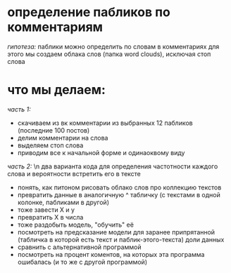 # определение пабликов по комментариям 

*гипотеза:* паблики можно определить по словам в комментариях
для этого мы создаем облака слов (папка word clouds), исключая стоп слова

# что мы делаем:
*часть 1:*
  - скачиваем из вк комментарии из выбранных 12 пабликов (последние 100 постов)
  - делим комментарии на слова
  - выделяем стоп слова
  - приводим все к начальной форме и одинаоквому виду

*часть 2:* 
\n два варианта кода для определения частотности каждого слова и вероятности встретить его в тексте


* понять, как питоном рисовать облако слов про коллекцию текстов
* превратить данные в аналогичную ^ табличку (с текстами в одной колонке, пабликами в другой)
* тоже завести X и y
* превратить X в числа
* тоже раздобыть модель, "обучить" её
* посмотреть на предсказание модели для заранее припрятанной (табличка в которой есть текст и паблик-этого-текста) доли данных
* сравнить с альтернативной программой
* посмотреть на процент коментов, на которых эта программа ошибалась (и то же с другой программой)
